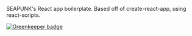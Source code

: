 SEAPUNK's React app boilerplate. Based off of create-react-app, using react-scripts.


[![Greenkeeper badge](https://badges.greenkeeper.io/SEAPUNK/noteapp.svg)](https://greenkeeper.io/)